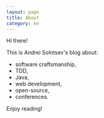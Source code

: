 ```yaml
---
layout: page
title: About
category: en
---
```


Hi there! 

This is Andrei Solntsev's blog about: 

* software craftsmanship,
* TDD, 
* Java,
* web development, 
* open-source,
* conferences.

Enjoy reading!